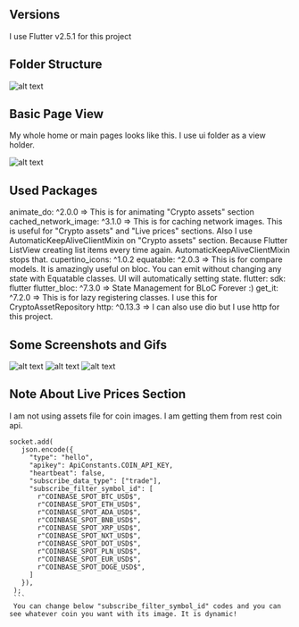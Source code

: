 ## Versions

I use Flutter v2.5.1 for this project
## Folder Structure

![alt text](https://i.ibb.co/n63bNCx/IMG-447-FA99-B4554-1.jpg)

## Basic Page View

My whole home or main pages looks like this. I use ui folder as a view holder.

![alt text](https://i.ibb.co/TWw7yGz/IMG-49-F56-CE53533-1.jpg)

## Used Packages

  animate_do: ^2.0.0  => This is for animating "Crypto assets" section
  cached_network_image: ^3.1.0 => This is for caching network images. This is useful for "Crypto assets" and "Live prices" sections. Also I use AutomaticKeepAliveClientMixin on "Crypto assets" section. Because Flutter ListView creating list items every time again. AutomaticKeepAliveClientMixin stops that.
  cupertino_icons: ^1.0.2
  equatable: ^2.0.3 => This is for compare models. It is amazingly useful on bloc. You can emit without changing any state with Equatable classes. UI will automatically setting state.
  flutter:
    sdk: flutter
  flutter_bloc: ^7.3.0  => State Management for BLoC Forever :)
  get_it: ^7.2.0 => This is for lazy registering classes. I use this for CryptoAssetRepository
  http: ^0.13.3 => I can also use dio but I use http for this project.
  
  ## Some Screenshots and Gifs
 
![alt text](https://i.ibb.co/fqBZn8V/Screen-Shot-2021-09-23-at-14-52-29.png)
![alt text](https://i.ibb.co/0nJ6NFN/Screen-Shot-2021-09-23-at-14-52-48.png)
![alt text](https://im2.ezgif.com/tmp/ezgif-2-4f7af04d268f.gif)

  ## Note About Live Prices Section
  
  I am not using assets file for coin images. I am getting them from rest coin api.
   ```
   socket.add(
      json.encode({
        "type": "hello",
        "apikey": ApiConstants.COIN_API_KEY,
        "heartbeat": false,
        "subscribe_data_type": ["trade"],
        "subscribe_filter_symbol_id": [
          r"COINBASE_SPOT_BTC_USD$",
          r"COINBASE_SPOT_ETH_USD$",
          r"COINBASE_SPOT_ADA_USD$",
          r"COINBASE_SPOT_BNB_USD$",
          r"COINBASE_SPOT_XRP_USD$",
          r"COINBASE_SPOT_NXT_USD$",
          r"COINBASE_SPOT_DOT_USD$",
          r"COINBASE_SPOT_PLN_USD$",
          r"COINBASE_SPOT_EUR_USD$",
          r"COINBASE_SPOT_DOGE_USD$",
        ]
      }),
    );
    ```
    You can change below "subscribe_filter_symbol_id" codes and you can see whatever coin you want with its image. It is dynamic!

